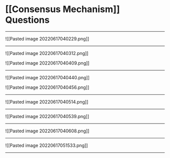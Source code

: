 # [[Consensus Mechanism]] Questions
___
![[Pasted image 20220617040229.png]]

___
![[Pasted image 20220617040312.png]]

![[Pasted image 20220617040409.png]]

___
![[Pasted image 20220617040440.png]]

![[Pasted image 20220617040456.png]]

___
![[Pasted image 20220617040514.png]]

___
![[Pasted image 20220617040539.png]]

___
![[Pasted image 20220617040608.png]]

___
![[Pasted image 20220617051533.png]]

___
